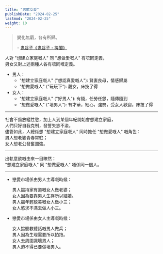 ```yaml
---
title: "男歡女愛"
publishDate: "2024-02-25"
lastmod: "2024-02-25"
weight: 10
---
```


> 變化無窮，各有所歸。
>
> \- [鬼谷子《鬼谷子・捭闔》](https://so.gushiwen.cn/mingju/juv_e962ca55f711.aspx)

人對 "想建立家庭嘅人" 同 "想做愛嘅人" 有唔同定義，<br/>
男女又對上述兩種人各有唔同嘅定義。<br/>

- 男人：
  - "想建立家庭嘅人" ("想認真愛嘅人"): 賢妻良母，情感歸屬
  - "想做愛嘅人" ("玩玩下"): 靚女，床技了得
- 女人：
  - "想建立家庭嘅人" ("好男人"): 有錢，任勞任怨，隨傳隨到
  - "想做愛嘅人" ("壞男人"): 有才華，細心，強勢，受女人歡迎，床技了得

---

社會不齒放縱性慾，加上人到某個年紀開始會想建立家庭，<br/>
人們只好自我克制，發誓矢志不渝。<br/>
儘管如此，人總係想 "想建立家庭嘅人" 同時擔任 "想做愛嘅人" 嘅角色：<br/>
男人想老婆青春常駐；<br/>
女人想老公發奮圖強。<br/>

---

出軌意欲嘅由來一目瞭然：<br/>
"想建立家庭嘅人" 同 "想做愛嘅人" 唔係同一個人。<br/>

---

- 戀愛市場係由男人主導嘅時候：<br/>

  男人揾持家有道嘅女人做老婆；<br/>
  女人因為要靠男人生存所以結婚。<br/>
  男人揾年輕貌美嘅女人做小三；<br/>
  女人慾求不滿去做人小三。<br/>

- 戀愛市場係由女人主導嘅時候：<br/>

  女人揾聽教聽話嘅男人做兵；<br/>
  男人因為生理需要所以拍拖。<br/>
  女人去周圍識壞男人；<br/>
  男人迫不得已要做壞男人。<br/>
